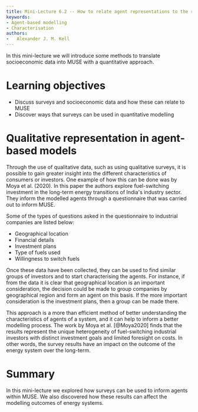 ```yaml
---
title: Mini-Lecture 6.2 -- How to relate agent representations to the real world
keywords:
- Agent-based modelling
- Characterisation
authors:
-   Alexander J. M. Kell
---
```


In this mini-lecture we will introduce some methods to translate socioeconomic data into MUSE with a quantitative approach.

# Learning objectives

- Discuss surveys and socioeconomic data and how these can relate to MUSE
- Discover ways that surveys can be used in quantitative modelling

# Qualitative representation in agent-based models

Through the use of qualitative data, such as using qualitative surveys, it is possible to gain greater insight into the different characteristics of consumers or investors. One example of how this can be done was by Moya et al. (2020). In this paper the authors explore fuel-switching investment in the long-term energy transitions of India's industry sector. They inform the modelled agents through a questionnaire that was carried out to inform MUSE.

Some of the types of questions asked in the questionnaire to industrial companies are listed below:

- Geographical location
- Financial details
- Investment plans
- Type of fuels used
- Willingness to switch fuels

Once these data have been collected, they can be used to find similar groups of investors and to start characterising the agents. For instance, if from the data it is clear that geographical location is an important consideration, the decision could be made to group companies by geographical region and form an agent on this basis. If the more important consideration is the investment plans, then a group can be made there.

This approach is a more than efficient method of better understanding the characteristics of agents of a system, and it can help to inform a better modelling process. The work by Moya et al. [@Moya2020] finds that the results represent the unique heterogeneity of fuel-switching industrial investors with distinct investment goals and limited foresight on costs. In other words, the survey results have an impact on the outcome of the energy system over the long-term.

# Summary

In this mini-lecture we explored how surveys can be used to inform agents within MUSE. We also discovered how these results can affect the modelling outcomes of energy systems.
